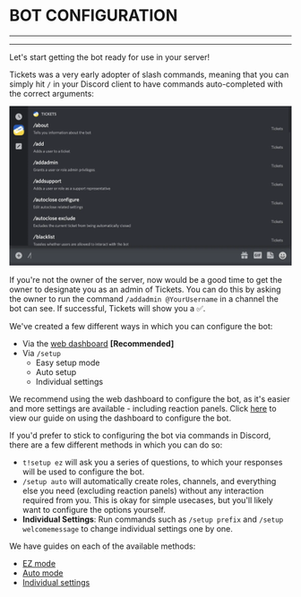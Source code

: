 # BOT CONFIGURATION
***
***

Let's start getting the bot ready for use in your server!

Tickets was a very early adopter of slash commands, meaning that you can simply hit `/` in your Discord client to have commands auto-completed with the correct arguments:

![Slash commands](../img/slash_commands.webp)

If you're not the owner of the server, now would be a good time to get the owner to designate you as an admin of Tickets. You can do this by asking the owner to run the command `/addadmin @YourUsername` in a channel the bot can see. If successful, Tickets will show you a ✅.

We've created a few different ways in which you can configure the bot:
- Via the [web dashboard](https://panel.ticketsbot.net) **[Recommended]**
- Via `/setup`
  - Easy setup mode
  - Auto setup
  - Individual settings

We recommend using the web dashboard to configure the bot, as it's easier and more settings are available - including reaction panels. Click [here](./dashboard.md) to view our guide on using the dashboard to configure the bot.

If you'd prefer to stick to configuring the bot via commands in Discord, there are a few different methods in which you can do so:
- `t!setup ez` will ask you a series of questions, to which your responses will be used to configure the bot.
- `/setup auto` will automatically create roles, channels, and everything else you need (excluding reaction panels) without any interaction required from you. This is okay for simple usecases, but you'll likely want to configure the options yourself.
- **Individual Settings**: Run commands such as `/setup prefix` and `/setup welcomemessage` to change individual settings one by one.

We have guides on each of the available methods:
- [EZ mode](./easy.md)
- [Auto mode](./auto.md)
- [Individual settings](./individual.md)
